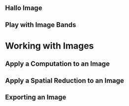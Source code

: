 ## Hallo Image

## Play with Image Bands

# Working with Images

## Apply a Computation to an Image

## Apply a Spatial Reduction to an Image

## Exporting an Image
